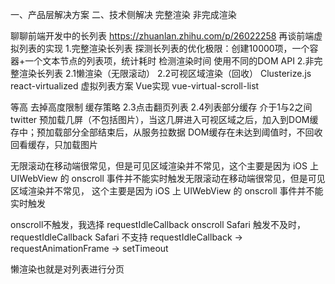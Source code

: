 
一、产品层解决方案
二、技术侧解决
完整渲染
非完成渲染





聊聊前端开发中的长列表 https://zhuanlan.zhihu.com/p/26022258
再谈前端虚拟列表的实现
1.完整渲染长列表
探测长列表的优化极限：创建10000项，一个容器+一个文本节点的列表项，统计耗时
检测渲染时间
使用不同的DOM API
2.非完整渲染长列表
2.1懒渲染（无限滚动）
2.2可视区域渲染（回收）
Clusterize.js react-virtualized
虚拟列表方案
Vue实现
vue-virtual-scroll-list

等高
去掉高度限制
缓存策略
2.3点击翻页列表
2.4列表部分缓存
介于1与2之间
twitter 预加载几屏（不包括图片），当这几屏进入可视区域之后，加入到DOM缓存中；预加载部分全部结束后，从服务拉数据
        DOM缓存在未达到阈值时，不回收
        回看缓存，只加载图片




无限滚动在移动端很常见，但是可见区域渲染并不常见，这个主要是因为 iOS 上 UIWebView 的 onscroll 事件并不能实时触发无限滚动在移动端很常见，但是可见区域渲染并不常见，
这个主要是因为 iOS 上 UIWebView 的 onscroll 事件并不能实时触发

onscroll不触发，我选择 requestIdleCallback
onscroll Safari 触发不及时， requestIdleCallback Safari 不支持
requestIdleCallback -> requestAnimationFrame -> setTimeout

懒渲染也就是对列表进行分页


